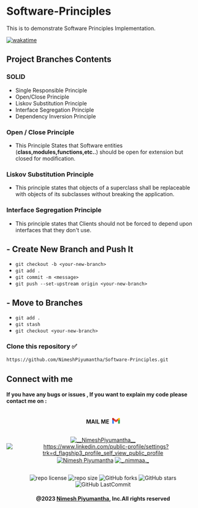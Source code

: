 # Software-Principles

This is to demonstrate Software Principles Implementation.

[![wakatime](https://wakatime.com/badge/user/bde2acba-42bd-46e8-a905-d74c6f260407/project/709f1609-a8ee-41f3-93c2-a1548a811e53.svg)](https://wakatime.com/badge/user/bde2acba-42bd-46e8-a905-d74c6f260407/project/709f1609-a8ee-41f3-93c2-a1548a811e53)

## Project Branches Contents
### SOLID
* Single Responsible Principle
* Open/Close Principle
* Liskov Substitution Principle
* Interface Segregation Principle
* Dependency Inversion Principle

### **Open / Close Principle**
* This Principle States that Software entities (**class,modules,functions,etc..**) should be open for extension but closed for modification.

### **Liskov Substitution Principle**
* This principle states that objects of a superclass shall be replaceable with objects of its subclasses without breaking the application.

### **Interface Segregation Principle**
* This principle states that Clients should not be forced to depend upon interfaces that they don't use.


## - **Create New Branch and Push It**

* `git checkout -b <your-new-branch>`
* `git add .`
* `git commit -m <message>`
* `git push --set-upstream origin <your-new-branch>`

## - **Move to Branches**

* `git add .`
* `git stash`
* `git checkout <your-new-branch>`

###   

### **Clone this repository** ✅

```md
https://github.com/NimeshPiyumantha/Software-Principles.git
```

## Connect with me

#### If you have any bugs or issues , If you want to explain my code please contact me on :

<div align="center">
 <br><b>MAIL ME</b>&nbsp;
  <a href="mailto:nimeshpiyumantha11@gmail.com">
      <img width="20px" src="https://github.com/NimeshPiyumantha/red-alpha/blob/main/gmail.svg" />
  </a></p>

 </div>

##

<p align="center">
<a href="https://twitter.com/NPiyumantha60"><img align="center" src="https://raw.githubusercontent.com/rahuldkjain/github-profile-readme-generator/master/src/images/icons/Social/twitter.svg" alt="__NimeshPiyumantha__" height="30" width="40" /></a>
<a href="https://www.linkedin.com/in/nimesh-piyumantha-33736a222" target="blank"><img align="center" src="https://raw.githubusercontent.com/rahuldkjain/github-profile-readme-generator/master/src/images/icons/Social/linked-in-alt.svg" alt="https://www.linkedin.com/public-profile/settings?trk=d_flagship3_profile_self_view_public_profile" height="30" width="40" /></a>
<a href="https://www.facebook.com/profile.php?id=100025931563090" target="blank"><img align="center" src="https://raw.githubusercontent.com/rahuldkjain/github-profile-readme-generator/master/src/images/icons/Social/facebook.svg" alt="Nimesh Piyumantha" height="30" width="40" /></a>
<a href="https://www.instagram.com/_.nimmaa._/" target="blank"><img align="center" src="https://raw.githubusercontent.com/rahuldkjain/github-profile-readme-generator/master/src/images/icons/Social/instagram.svg" alt="_.nimmaa._" height="30" width="40" /></a>
</p>

##

<div align="center">

![repo license](https://img.shields.io/github/license/NimeshPiyumantha/Software-Principles?&labelColor=black&color=3867d6&style=for-the-badge)
![repo size](https://img.shields.io/github/repo-size/NimeshPiyumantha/Software-Principles?label=Repo%20Size&style=for-the-badge&labelColor=black&color=20bf6b)
![GitHub forks](https://img.shields.io/github/forks/NimeshPiyumantha/Software-Principles?&labelColor=black&color=0fb9b1&style=for-the-badge)
![GitHub stars](https://img.shields.io/github/stars/NimeshPiyumantha/Software-Principles?&labelColor=black&color=f7b731&style=for-the-badge)
![GitHub LastCommit](https://img.shields.io/github/last-commit/NimeshPiyumantha/Software-Principles?logo=github&labelColor=black&color=d1d8e0&style=for-the-badge)
</div>

<div align="center">

#### @2023 [Nimesh Piyumantha](https://github.com/NimeshPiyumantha/), Inc.All rights reserved

</div>
